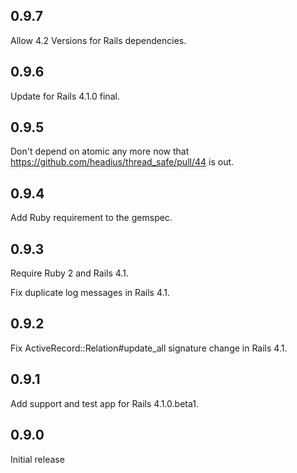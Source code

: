 ## 0.9.7

Allow 4.2 Versions for Rails dependencies.

## 0.9.6

Update for Rails 4.1.0 final.

## 0.9.5

Don't depend on atomic any more now that https://github.com/headius/thread_safe/pull/44 is out.

## 0.9.4

Add Ruby requirement to the gemspec.

## 0.9.3

Require Ruby 2 and Rails 4.1.

Fix duplicate log messages in Rails 4.1. 

## 0.9.2

Fix ActiveRecord::Relation#update_all signature change in Rails 4.1.

## 0.9.1

Add support and test app for Rails 4.1.0.beta1.

## 0.9.0

Initial release

